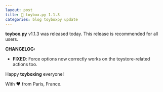 ```yaml
---
layout: post
title: 🧸 toybox.py 1.1.3
categories: blog toyboxpy update
---
```

**toybox.py** v1.1.3 was released today. This release is recommended for all users.

**CHANGELOG:**
- **FIXED**: Force options now correctly works on the toystore-related actions too.

Happy **toyboxing** everyone!

With ❤️ from Paris, France.
